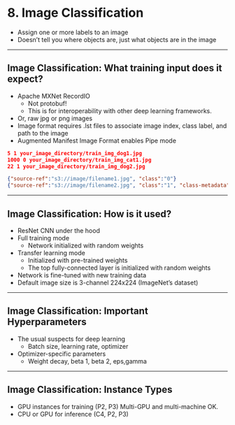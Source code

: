 # 8. Image Classification

- Assign one or more labels to an image
- Doesn’t tell you where objects are, just what objects are in the image

---

## Image Classification: What training input does it expect?

- Apache MXNet RecordIO
    - Not protobuf!
    - This is for interoperability with other deep learning frameworks.
- Or, raw jpg or png images
- Image format requires .lst files to associate image index, class label, and path to the image
- Augmented Manifest Image Format enables Pipe mode

```json
5 1 your_image_directory/train_img_dog1.jpg
1000 0 your_image_directory/train_img_cat1.jpg
22 1 your_image_directory/train_img_dog2.jpg

{"source-ref":"s3://image/filename1.jpg", "class":"0"}
{"source-ref":"s3://image/filename2.jpg", "class":"1", "class-metadata": {"class-name": "cat", "type" : "groundtruth/imageclassification"}}
```

---

## Image Classification: How is it used?

- ResNet CNN under the hood
- Full training mode
    - Network initialized with random weights
- Transfer learning mode
    - Initialized with pre-trained weights
    - The top fully-connected layer is initialized with random weights
- Network is fine-tuned with new training data
- Default image size is 3-channel 224x224 (ImageNet’s dataset)

---

## Image Classification: Important Hyperparameters

- The usual suspects for deep learning
    - Batch size, learning rate, optimizer
- Optimizer-specific parameters
    - Weight decay, beta 1, beta 2, eps,gamma

---

## Image Classification: Instance Types

- GPU instances for training (P2, P3) Multi-GPU and multi-machine OK.
- CPU or GPU for inference (C4, P2, P3)